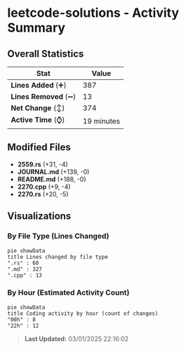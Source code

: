 # leetcode-solutions - Activity Summary 

## Overall Statistics

| Stat                   | Value                                                             |
| ---------------------- | ----------------------------------------------------------------- |
| **Lines Added** (➕)   | 387                                          |
| **Lines Removed** (➖) | 13                                        |
| **Net Change** (↕)    | 374                |
| **Active Time** (⌚)   | 19 minutes |


## Modified Files
- **2559.rs** (+31, -4)
- **JOURNAL.md** (+139, -0)
- **README.md** (+188, -0)
- **2270.cpp** (+9, -4)
- **2270.rs** (+20, -5)

## Visualizations

### By File Type (Lines Changed)

```mermaid
pie showData
title Lines changed by file type
".rs" : 60
".md" : 327
".cpp" : 13
```

### By Hour (Estimated Activity Count)

```mermaid
pie showData
title Coding activity by hour (count of changes)
"00h" : 8
"22h" : 12
```


> **Last Updated:** 03/01/2025 22:16:02